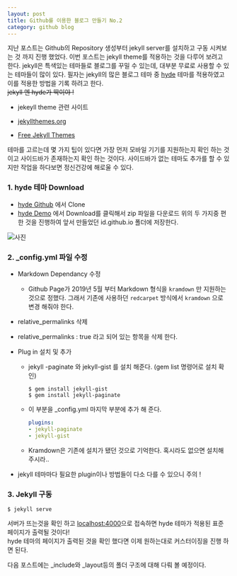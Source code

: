 ```yaml
---
layout: post
title: Github를 이용한 블로그 만들기 No.2
category: github blog
---
```


지난 포스트는 Github의 Repository 생성부터 jekyll server를 설치하고 구동 시켜보는 것 까지 진행 했었다. 이번 포스트는 jekyll theme를 적용하는 것을 다루어 보려고 한다.  jekyll은  특색있는 테마들로 블로그를 꾸밀 수 있는데, 대부분 무료로 사용할 수 있는 테마들이 많이 있다.  필자는 jekyll의 많은 블로그 테마 중 [hyde](https://github.com/poole/hyde) 테마를 적용하였고 이를 적용한 방법을 기록 하려고 한다.  
~~jekyll 엔 hyde가 딱이야 !~~ 


* jekeyll theme 관련 사이트
* [jekyllthemes.org](http://jekyllthemes.org/)
  
* [Free Jekyll Themes](https://jekyllthemes.io/free)

테마를 고르는데 몇 가지 팁이 있다면 가장 먼저 모바일 기기를 지원하는지 확인 하는 것이고 사이드바가 존재하는지 확인 하는 것이다.   사이드바가 없는 테마도 추가를 할 수 있지만 작업을 하다보면 정신건강에 해로울 수 있다. 



### 1. hyde 테마 Download
* [hyde Github](https://github.com/poole/hyde) 에서 Clone
* [hyde Demo](https://hyde.getpoole.com/) 에서 Download를 클릭해서 zip 파일을 다운로드 
위의 두 가지중 편한 것을 진행하여 앞서 만들었던 id.github.io 폴더에 저장한다. 

![사진](https://bearshub.github.io/assets/img/github/github_blog_6.png) 





### 2. _config.yml 파일 수정 

+ Markdown Dependancy 수정 

  + Github Page가 2019년 5월 부터 Markdown 형식을 ```kramdown``` 만 지원하는 것으로 정했다. 그래서 기존에 사용하던 ```redcarpet``` 방식에서 ```kramdown``` 으로 변경 해줘야 한다.  

+ relative_permalinks 삭제
  
+ relative_permalinks : true 라고 되어 있는 항목을 삭제 한다. 
  
+ Plug in 설치 및  추가
  + jekyll -paginate 와 jekyll-gist 를 설치 해준다.  (gem list 명령어로 설치 확인)
	```jekyll
	$ gem install jekyll-gist
	$ gem install jekyll-paginate
	```
  + 이 부분을 _config.yml 마지막 부분에 추가 해 준다. 
	```_config.yml
	plugins:
	- jekyll-paginate
	- jekyll-gist
	```
  + Kramdown은 기존에 설치가 됐던 것으로 기억한다. 혹시라도 없으면 설치해 주시라.. 
  
+ jekyll 테마마다 필요한 plugin이나 방법들이 다소 다를 수 있으니 주의 ! 

  

### 3. Jekyll 구동
```jekyll
$ jekyll serve 
```

서버가 뜨는것을 확인 하고 [localhost:4000](http://localhost:4000)으로 접속하면 hyde 테마가 적용된 표준 페이지가 출력될 것이다!  
hyde 테마의 페이지가 출력된 것을 확인 했다면 이제 원하는대로 커스터이징을 진행 하면 된다.


다음 포스트에는 _include와 _layout등의 폴더 구조에 대해 다뤄 볼 예정이다. 



























































